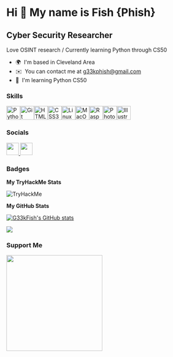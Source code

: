 Hi 👋 My name is Fish {Phish}
==============================

Cyber Security Researcher
-------------------------

Love OSINT research / Currently learning Python through CS50

* 🌍  I'm based in Cleveland Area
* ✉️  You can contact me at [g33kphish@gmail.com](mailto:g33kphish@gmail.com)
* 🧠  I'm learning Python CS50

### Skills


<p align="left">
<a href="https://www.python.org/" target="_blank" rel="noreferrer"><img src="https://raw.githubusercontent.com/danielcranney/readme-generator/main/public/icons/skills/python-colored.svg" width="36" height="36" alt="Python" /></a><a href="https://git-scm.com/" target="_blank" rel="noreferrer"><img src="https://raw.githubusercontent.com/danielcranney/readme-generator/main/public/icons/skills/git-colored.svg" width="36" height="36" alt="Git" /></a><a href="https://developer.mozilla.org/en-US/docs/Glossary/HTML5" target="_blank" rel="noreferrer"><img src="https://raw.githubusercontent.com/danielcranney/readme-generator/main/public/icons/skills/html5-colored.svg" width="36" height="36" alt="HTML5" /></a><a href="https://www.w3.org/TR/CSS/#css" target="_blank" rel="noreferrer"><img src="https://raw.githubusercontent.com/danielcranney/readme-generator/main/public/icons/skills/css3-colored.svg" width="36" height="36" alt="CSS3" /></a><a href="https://www.linux.org" target="_blank" rel="noreferrer"><img src="https://raw.githubusercontent.com/danielcranney/readme-generator/main/public/icons/skills/linux-colored.svg" width="36" height="36" alt="Linux" /></a><a href="https://apple.com" target="_blank" rel="noreferrer"><img src="https://raw.githubusercontent.com/danielcranney/readme-generator/main/public/icons/skills/macos-colored.svg" width="36" height="36" alt="MacOS" /></a><a href="https://www.raspberrypi.org/" target="_blank" rel="noreferrer"><img src="https://raw.githubusercontent.com/danielcranney/readme-generator/main/public/icons/skills/raspberrypi-colored.svg" width="36" height="36" alt="Raspberry Pi" /></a><a href="https://www.adobe.com/uk/products/photoshop.html" target="_blank" rel="noreferrer"><img src="https://raw.githubusercontent.com/danielcranney/readme-generator/main/public/icons/skills/photoshop-colored.svg" width="36" height="36" alt="Photoshop" /></a><a href="https://www.adobe.com/uk/products/illustrator.html" target="_blank" rel="noreferrer"><img src="https://raw.githubusercontent.com/danielcranney/readme-generator/main/public/icons/skills/illustrator-colored.svg" width="36" height="36" alt="Illustrator" /></a>
</p>


### Socials

<p align="left"> <a href="https://discord.com/users/g33kphish" target="_blank" rel="noreferrer"> <picture> <source media="(prefers-color-scheme: dark)" srcset="undefined" /> <source media="(prefers-color-scheme: light)" srcset="https://raw.githubusercontent.com/danielcranney/readme-generator/main/public/icons/socials/discord.svg" /> <img src="https://raw.githubusercontent.com/danielcranney/readme-generator/main/public/icons/socials/discord.svg" width="32" height="32" /> </picture> </a> <a href="https://www.github.com/G33kFish" target="_blank" rel="noreferrer"> <picture> <source media="(prefers-color-scheme: dark)" srcset="https://raw.githubusercontent.com/danielcranney/readme-generator/main/public/icons/socials/github-dark.svg" /> <source media="(prefers-color-scheme: light)" srcset="https://raw.githubusercontent.com/danielcranney/readme-generator/main/public/icons/socials/github.svg" /> <img src="https://raw.githubusercontent.com/danielcranney/readme-generator/main/public/icons/socials/github.svg" width="32" height="32" /> </picture> </a></p>

### Badges
<b> My TryHackMe Stats</b>
<p>
<img src="https://tryhackme-badges.s3.amazonaws.com/G33kPhish.png" alt="TryHackMe">
</p>


<b>My GitHub Stats</b>

<a href="http://www.github.com/G33kFish"><img src="https://github-readme-stats.vercel.app/api?username=G33kFish&show_icons=true&hide=&count_private=true&title_color=0891b2&text_color=84cc16&icon_color=0891b2&bg_color=1c1917&hide_border=true&show_icons=true" alt="G33kFish's GitHub stats" /></a>

<a href="http://www.github.com/G33kFish"><img src="https://github-readme-streak-stats.herokuapp.com/?user=G33kFish&stroke=84cc16&background=1c1917&ring=0891b2&fire=0891b2&currStreakNum=84cc16&currStreakLabel=0891b2&sideNums=84cc16&sideLabels=84cc16&dates=84cc16&hide_border=true" /></a>

### Support Me

<p>
<a href="https://www.buymeacoffee.com/g33kphish"><img src="https://cdn.buymeacoffee.com/buttons/v2/default-yellow.png" width="250"/></a>
</p>

